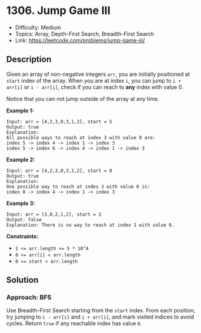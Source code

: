 # 1306. Jump Game III

- Difficulty: Medium
- Topics: Array, Depth-First Search, Breadth-First Search
- Link: https://leetcode.com/problems/jump-game-iii/

## Description

Given an array of non-negative integers `arr`, you are initially positioned at `start` index of the array. When you are at index `i`, you can jump to `i + arr[i]` or `i - arr[i]`, check if you can reach to **any** index with value 0.

Notice that you can not jump outside of the array at any time.

**Example 1:**

```
Input: arr = [4,2,3,0,3,1,2], start = 5
Output: true
Explanation:
All possible ways to reach at index 3 with value 0 are:
index 5 -> index 4 -> index 1 -> index 3
index 5 -> index 6 -> index 4 -> index 1 -> index 3
```

**Example 2:**

```
Input: arr = [4,2,3,0,3,1,2], start = 0
Output: true
Explanation:
One possible way to reach at index 3 with value 0 is:
index 0 -> index 4 -> index 1 -> index 3
```

**Example 3:**

```
Input: arr = [3,0,2,1,2], start = 2
Output: false
Explanation: There is no way to reach at index 1 with value 0.
```

**Constraints:**

- `1 <= arr.length <= 5 * 10^4`
- `0 <= arr[i] < arr.length`
- `0 <= start < arr.length`

## Solution

### Approach: BFS

Use Breadth-First Search starting from the `start` index. From each position, try jumping to `i - arr[i]` and `i + arr[i]`, and mark visited indices to avoid cycles. Return `true` if any reachable index has value `0`.
